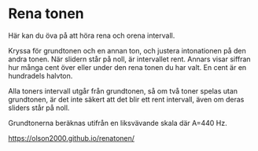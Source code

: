 # Rena tonen
Här kan du öva på att höra rena och orena intervall.

Kryssa för grundtonen och en annan ton, och justera intonationen på den andra tonen. När slidern står på noll, är intervallet rent. Annars visar siffran hur många cent över eller under den rena tonen du har valt. En cent är en hundradels halvton.

Alla toners intervall utgår från grundtonen, så om två toner spelas utan grundtonen, är det inte säkert att det blir ett rent intervall, även om deras sliders står på noll.

Grundtonerna beräknas utifrån en liksvävande skala där A=440 Hz.

https://olson2000.github.io/renatonen/
